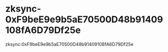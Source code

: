 # zksync-0xF9beE9e9b5aE70500D48b91409108fA6D79Df25e
zksync:0xF9beE9e9b5aE70500D48b91409108fA6D79Df25e
